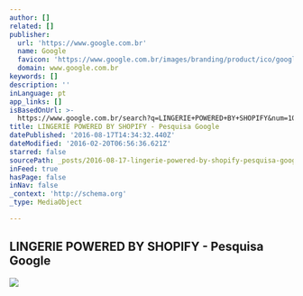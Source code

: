 ```yaml
---
author: []
related: []
publisher:
  url: 'https://www.google.com.br'
  name: Google
  favicon: 'https://www.google.com.br/images/branding/product/ico/googleg_lodp.ico'
  domain: www.google.com.br
keywords: []
description: ''
inLanguage: pt
app_links: []
isBasedOnUrl: >-
  https://www.google.com.br/search?q=LINGERIE+POWERED+BY+SHOPIFY&num=100&espv=2&source=lnms&tbm=isch&sa=X&ved=0ahUKEwjCzc6l_YLLAhWIHZAKHepRC0MQ_AUIBygB&biw=1280&bih=600
title: LINGERIE POWERED BY SHOPIFY - Pesquisa Google
datePublished: '2016-08-17T14:34:32.440Z'
dateModified: '2016-02-20T06:56:36.621Z'
starred: false
sourcePath: _posts/2016-08-17-lingerie-powered-by-shopify-pesquisa-google.md
inFeed: true
hasPage: false
inNav: false
_context: 'http://schema.org'
_type: MediaObject

---
```

<article style=""><h1>LINGERIE POWERED BY SHOPIFY - Pesquisa Google</h1><img src="https://encrypted-tbn2.gstatic.com/images?q=tbn:ANd9GcSuRBONNe122omm6uRhnf-nVwZgiY9JbhBFmSqECFX3Sc6qzebEmBpq_vk_" /></article>